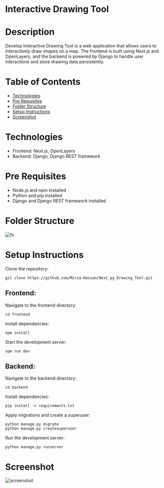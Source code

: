 # Interactive Drawing Tool

# Description
Develop Interactive Drawing Tool is a web application that allows users to interactively draw shapes on a map. The frontend is built using Next.js and OpenLayers, and the backend is powered by Django to handle user interactions and store drawing data persistently.

# Table of Contents
- [Technologies](#Technologies)
- [Pre Requisites](#pre-requisites)
- [Folder Structure](#folder-structure)
- [Setup Instructions](#setup-instructions)
- [Screenshot](#screenshot)

# Technologies

- Frontend: Next.js, OpenLayers
- Backend: Django, Django REST framework

# Pre Requisites

- Node.js and npm installed
- Python and pip installed
- Django and Django REST framework installed

# Folder Structure

![fs](https://github.com/Mirza-Hassan/Next_py_Drawing_Tool/assets/17096257/cd68fe3b-9efb-4b20-a46e-4187d8574857)


# Setup Instructions

Clone the repository:
```
git clone https://github.com/Mirza-Hassan/Next_py_Drawing_Tool.git
```
## Frontend:

Navigate to the frontend directory:
```
cd frontend
```
Install dependencies:
```
npm install
```
Start the development server:
```
npm run dev
```

## Backend:

Navigate to the backend directory:
```
cd backend
```
Install dependencies:
```
pip install -r requirements.txt
```
Apply migrations and create a superuser:
```
python manage.py migrate
python manage.py createsuperuser
```
Run the development server:
```
python manage.py runserver
```

# Screenshot
![screenshot](https://github.com/Mirza-Hassan/Next_py_Drawing_Tool/assets/17096257/87244ee3-0dfd-4245-a40d-a7e4ca9d60a0)


